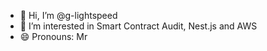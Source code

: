 - 👋 Hi, I’m @g-lightspeed
- 👀 I’m interested in Smart Contract Audit, Nest.js and AWS
- 😄 Pronouns: Mr

<!---
g-lightspeed/g-lightspeed is a ✨ special ✨ repository because its `README.md` (this file) appears on your GitHub profile.
You can click the Preview link to take a look at your changes.
--->
